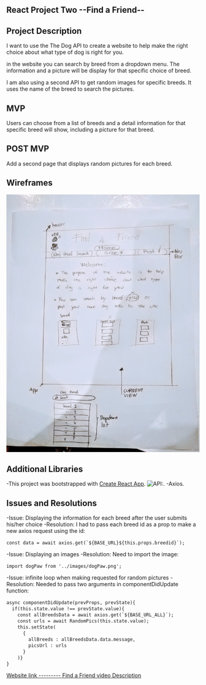
## React Project Two  --Find a Friend--

## Project Description

I want to use the The Dog API to create a website to help make the right choice about what type of dog is right for you.

in the website you can search by breed from a dropdown menu. The information and a picture will be display for that specific choice of breed.

I am also using a second API to get random images for specific breeds. It uses the name of the breed to search the pictures.

## MVP
Users can choose from  a list of breeds and a detail information for that specific breed will show,
including a picture for that breed.

## POST MVP
Add a second page that displays random pictures for each breed.

## Wireframes
![Wireframe](./src/images/wireframe-dogs.jpg)

## Additional Libraries
-This project was bootstrapped with [Create React App](https://github.com/facebook/create-react-app).
![API:](https://thedogapi.com/).
-Axios.

## Issues and Resolutions

-Issue: Displaying the information for each breed after the user submits his/her choice
-Resolution: I had to pass each breed id as a prop to make a new axios request using the id:
```
const data = await axios.get(`${BASE_URL}${this.props.breedid}`);
```

-Issue: Displaying an images
-Resolution: Need to import the image:
```
import dogPaw from '../images/dogPaw.png';
```

-Issue: infinite loop when making requested for random pictures
-Resolution: Needed to pass two arguments in componentDidUpdate function:
```
async componentDidUpdate(prevProps, prevState){
  if(this.state.value !== prevState.value){
    const allBreedsData = await axios.get(`${BASE_URL_ALL}`);
    const urls = await RandomPics(this.state.value);
    this.setState(
      {
        allBreeds : allBreedsData.data.message,
        picsUrl : urls
      }
    )}
}
```
[Website link --------- ](nappy-eye.surge.sh)
[Find a Friend video Description ](https://youtu.be/wxp762Z4Ao0)
